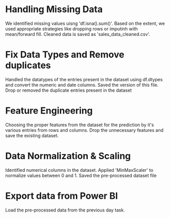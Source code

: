 # Handling Missing Data

We identified missing values uisng 'df.isna().sum()'. Based on the extent, we used appropriate strategies like dropping rows or imputinh with mean/forward fill. Cleaned data is saved as  'sales_data_cleaned.csv'.

# Fix Data Types and Remove duplicates

Handled the datatypes of the entries present in the dataset using df.dtypes and convert the numeric and date columns. Saved the version of this file. Drop or removed the duplicate entries present in the dataset

# Feature Engineering

Choosing the proper features from the dataset for the prediction by it's various entries from rows and columns. Drop the unnecessary features and save the existing dataset. 

# Data Normalization & Scaling

Identified numerical columns in the dataset. Applied 'MinMaxScaler' to normalize values between 0 and 1. Saved the pre-processed dataset file

# Export data from Power BI

Load the pre-processed data from the previous day task.



